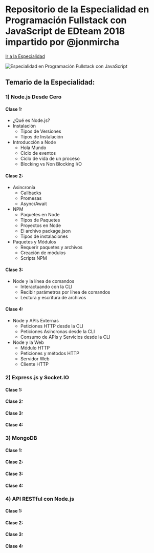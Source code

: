 # Repositorio de la Especialidad en Programación Fullstack con JavaScript de EDteam 2018 impartido por @jonmircha

[Ir a la Especialidad](https://ed.team/especialidades/js-fullstack)

![Especialidad en Programación Fullstack con JavaScript](https://ed.team/sites/default/files/2018-06/fullstack-js.jpg)

## Temario de la Especialidad:

### 1) Node.js Desde Cero

#### Clase 1:

* ¿Qué es Node.js?
* Instalación
  * Tipos de Versiones
  * Tipos de Instalación
* Introducción a Node
  * Hola Mundo
  * Ciclo de eventos
  * Ciclo de vida de un proceso
  * Blocking vs Non Blocking I/O

#### Clase 2:

* Asincronía
  * Callbacks
  * Promesas
  * Async/Await
* NPM
  * Paquetes en Node
  * Tipos de Paquetes
  * Proyectos en Node
  * El archivo package.json
  * Tipos de instalaciones
* Paquetes y Módulos
  * Requerir paquetes y archivos
  * Creación de módulos
  * Scripts NPM

#### Clase 3:

* Node y la línea de comandos
  * Interactuando con la CLI
  * Recibir parámetros por línea de comandos
  * Lectura y escritura de archivos

#### Clase 4:

* Node y APIs Externas
  * Peticiones HTTP desde la CLI
  * Peticiones Asíncronas desde la CLI
  * Consumo de APIs y Servicios desde la CLI
* Node y la Web
  * Módulo HTTP
  * Peticiones y métodos HTTP
  * Servidor Web
  * Cliente HTTP

### 2) Express.js y Socket.IO

#### Clase 1:

#### Clase 2:

#### Clase 3:

#### Clase 4:

### 3) MongoDB

#### Clase 1:

#### Clase 2:

#### Clase 3:

#### Clase 4:

### 4) API RESTful con Node.js

#### Clase 1:

#### Clase 2:

#### Clase 3:

#### Clase 4:
